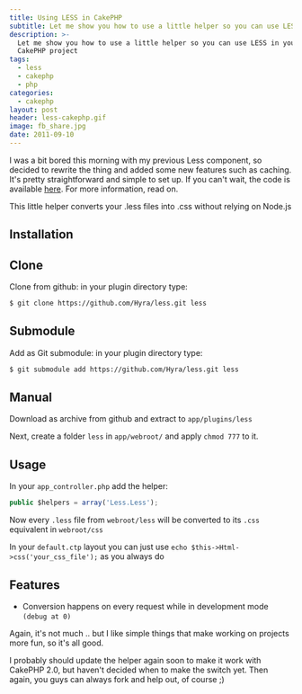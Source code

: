 ```yaml
---
title: Using LESS in CakePHP
subtitle: Let me show you how to use a little helper so you can use LESS in your next CakePHP project
description: >-
  Let me show you how to use a little helper so you can use LESS in your next
  CakePHP project
tags:
  - less
  - cakephp
  - php
categories:
  - cakephp
layout: post
header: less-cakephp.gif
image: fb_share.jpg
date: 2011-09-10
---
```


I was a bit bored this morning with my previous Less component, so decided to rewrite the thing and added some new features such as caching. It's pretty straightforward and simple to set up. If you can't wait, the code is available [here][1]. For more information, read on.

This little helper converts your .less files into .css without relying on Node.js

## Installation

## Clone

Clone from github: in your plugin directory type:

```bash
$ git clone https://github.com/Hyra/less.git less
```

## Submodule

Add as Git submodule: in your plugin directory type:

```bash
$ git submodule add https://github.com/Hyra/less.git less
```

## Manual

Download as archive from github and extract to `app/plugins/less`

Next, create a folder `less` in `app/webroot/` and apply `chmod 777` to it.

## Usage

In your `app_controller.php` add the helper:

```javascript
public $helpers = array('Less.Less');
```

Now every `.less` file from `webroot/less` will be converted to its `.css` equivalent in `webroot/css`

In your `default.ctp` layout you can just use `echo $this->Html->css('your_css_file');` as you always do

## Features

- Conversion happens on every request while in development mode `(debug at 0)`

Again, it's not much .. but I like simple things that make working on projects more fun, so it's all good.

I probably should update the helper again soon to make it work with CakePHP 2.0, but haven't decided when to make the switch yet. Then again, you guys can always fork and help out, of course ;)

[1]: https://github.com/Hyra/less
